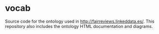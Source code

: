 # vocab
Source code for the ontology used in http://fairreviews.linkeddata.es/. This repository also includes the ontology HTML documentation and diagrams.
